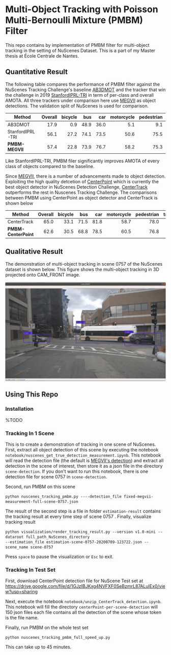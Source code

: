 # Multi-Object Tracking with Poisson Multi-Bernoulli Mixture (PMBM) Filter
This repo contains by implementation of PMBM filter for multi-object tracking in the setting of NuScenes Dataset. This 
is a part of my Master thesis at École Centrale de Nantes.

## Quantitative Result
The following table compares the performance of PMBM filter against the NuScenes Tracking Challenge's baseline 
[AB3DMOT](https://github.com/xinshuoweng/AB3DMOT) and the tracker that win the challenge in 2019 
[StanfordIPRL-TRI](https://github.com/eddyhkchiu/mahalanobis_3d_multi_object_tracking) in term of per-class and overall
AMOTA. All three trackers under comparison here use [MEGVII](https://github.com/poodarchu/Det3D) as object detections.
The validation split of NuScenes is used for comparison.

Method | Overall | bicycle | bus | car | motorcycle | pedestrian | trailer | truck
---------- | --: | --: | --: | --: | --: | --: | --: | --: 
AB3DMOT                         | 17.9 |  0.9 | 48.9 | 36.0 |  5.1 |  9.1 | 11.1 | 14.2
StanfordIPRL-TRI                | 56.1 | 27.2 | 74.1 | 73.5 | 50.6 | 75.5 | 33.7 | 58.0
**PMBM-MEGVII**                 | 57.4 | 22.8 | 73.9 | 76.7 | 58.2 | 75.3 | 36.7 | 58.2

Like StanfordIPRL-TRI, PMBM filer significantly improves AMOTA of every class of objects compared to the baseline.

Since [MEGVII](https://github.com/poodarchu/Det3D), there is a number of advancements made to object detection. Exploiting
the high quality detcetion of [CenterPoint](https://github.com/tianweiy/CenterPoint) which is currently the best object detector
in NuScenes Detection Challenge, [CenterTrack](https://github.com/xingyizhou/CenterTrack) outperforms the rest in Nuscenes
Tracking Challenge. The comparisons between PMBM using CenterPoint as object detector and CenterTrack is shown below

Method | Overall | bicycle | bus | car | motorcycle | pedestrian | trailer | truck
---------- | --: | --: | --: | --: | --: | --: | --: | --: 
CenterTrack                     | 65.0 | 33.1 | 71.5 | 81.8 | 58.7 | 78.0 | 69.3 | 62.5
**PMBM-CenterPoint**            | 62.6 | 30.5 | 68.8 | 78.5 | 60.5 | 76.8 | 65.9 | 57.5

## Qualitative Result
The demonstration of multi-object tracking in scene 0757 of the NuScenes dataset is shown below. This figure shows the 
multi-object tracking in 3D projected onto CAM_FRONT image.

 <img align="center" src="images/Multi_objects_tracking_with_PMBM_filter_in_scene_0757_of_NuScenes.gif">
 
## Using This Repo

### Installation
%TODO

### Tracking In 1 Scene
This is to create a demonstration of tracking in one scene of NuScenes. First, extract all object detection of this scene
by executing the notebook `notebook/nuscenes_get_true_detection_measurement.ipynb`. This notebook will read the detection
file (the default is [MEGVII's detection](https://www.nuscenes.org/data/detection-megvii.zip)) and extract all detection
in the scene of interest, then store it as a json file in the directory `scene-detection`. If you don't want to run this 
notebook, there is one detection file for scene 0757 in `scene-detection`.

Second, run PMBM on this scene

```
python nuscenes_tracking_pmbm.py ----detection_file fixed-megvii-measurement-full-scene-0757.json
```

The result of the second step is a file in folder `estimation-result` contains the tracking result at every time step 
of scene 0757 . Finally, visualize tracking result

```
python visualization/render_tracking_result.py --version v1.0-mini --dataroot full_path_NuScenes_directory 
--estimation_file estimation-scene-0757-20200709-123722.json --scene_name scene-0757
``` 
Press `space` to pause the visualization or `Esc` to exit.

### Tracking In Test Set
First, download CenterPoint detection file for NuScene Test set at https://drive.google.com/file/d/1GJzIBJKxg4NVFXF0SeBzmrL87ALuIEx0/view?usp=sharing

Next, execute the notebook `notebook/unzip_CenterTrack_detection.ipynb`. This notebook will fill the directory `centerPoint-per-scene-detection`
will 150 json files each file contains all the detection of the scene whose token is the file name.

Finally, run PMBM on the whole test set

```
python nuscenes_tracking_pmbm_full_speed_up.py
```

This can take up to 45 minutes.
